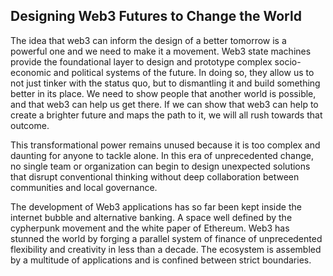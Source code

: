 
## Designing Web3 Futures to Change the World
The idea that web3  can inform the design of a better tomorrow is a powerful one and we need to make it a movement. 
Web3 state machines provide the foundational layer to design and prototype complex socio-economic and political systems of the future. In doing so, they allow us to not just tinker with the status quo, but to dismantling it and build something better in its place.  We need to show people that another world is possible, and that web3 can help us get there. If we can show that web3  can help to create a brighter future and maps the path to it, we will all rush towards that outcome. <br>

This transformational power remains unused because it is too complex and daunting for anyone to tackle alone. In this era of unprecedented change, no single team or organization can begin to design unexpected  solutions that disrupt conventional thinking  without deep collaboration between communities and local governance.<br>

The development of Web3 applications has so far been kept inside the internet bubble and alternative banking. A space well defined by the cypherpunk movement and the white paper of Ethereum. Web3 has stunned the world by forging a parallel system of finance of unprecedented flexibility and creativity in less than a decade. The ecosystem is assembled by a multitude of applications and is confined between strict boundaries.<br>
